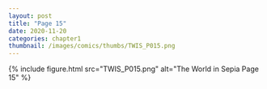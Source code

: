```yaml
---
layout: post
title: "Page 15"
date: 2020-11-20
categories: chapter1
thumbnail: /images/comics/thumbs/TWIS_P015.png
---
```


{% include figure.html src="TWIS_P015.png" alt="The World in Sepia Page 15" %}
